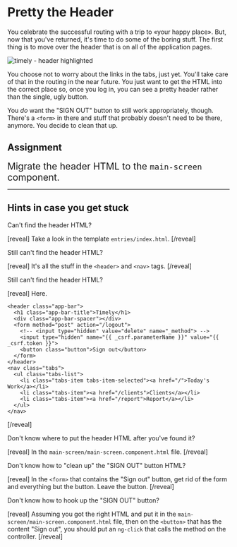 # Pretty the Header

You celebrate the successful routing with a trip to
«your happy place». But, now that you've returned,
it's time to do some of the boring stuff. The first
thing is to move over the header that is on all of the
application pages.

![timely - header
highlighted](https://tiy-corp-train.github.io/newline-media/learning-angularjs-with-timely/header-highlighted.png)

You choose not to worry about the links in the tabs,
just yet. You'll take care of that in the routing in
the near future. You just want to get the HTML into
the correct place so, once you log in, you can see a
pretty header rather than the single, ugly button.

You *do* want the "SIGN OUT" button to still work
appropriately, though. There's a `<form>` in there and
stuff that probably doesn't need to be there, anymore.
You decide to clean that up.

## Assignment

<div style="font-size: 1.5em">
  Migrate the header HTML to the
  <code>main-screen</code> component.
</div>

------------------------------------------------------

## Hints in case you get stuck

Can't find the header HTML?

[reveal]
Take a look in the template
<code>entries/index.html</code>.
[/reveal]

Still can't find the header HTML?

[reveal]
It's all the stuff in the <code>&lt;header&gt;</code>
and <code>&lt;nav&gt;</code> tags.
[/reveal]

Still can't find the header HTML?

[reveal]
Here.

<pre class="highlight html"><span class="highlight-copy-clipboard hint--left hint--rounded hint--no-animate" data-hint="Copy Code"></span><code><span class="nt">&lt;header</span> <span class="na">class=</span><span class="s">"app-bar"</span><span class="nt">&gt;</span>
  <span class="nt">&lt;h1</span> <span class="na">class=</span><span class="s">"app-bar-title"</span><span class="nt">&gt;</span>Timely<span class="nt">&lt;/h1&gt;</span>
  <span class="nt">&lt;div</span> <span class="na">class=</span><span class="s">"app-bar-spacer"</span><span class="nt">&gt;&lt;/div&gt;</span>
  <span class="nt">&lt;form</span> <span class="na">method=</span><span class="s">"post"</span> <span class="na">action=</span><span class="s">"/logout"</span><span class="nt">&gt;</span>
    <span class="c">&lt;!-- &lt;input type="hidden" value="delete" name="_method"&gt; --&gt;</span>
    <span class="nt">&lt;input</span> <span class="na">type=</span><span class="s">"hidden"</span> <span class="na">name=</span><span class="s">"{{ _csrf.parameterName }}"</span> <span class="na">value=</span><span class="s">"{{ _csrf.token }}"</span><span class="nt">&gt;</span>
    <span class="nt">&lt;button</span> <span class="na">class=</span><span class="s">"button"</span><span class="nt">&gt;</span>Sign out<span class="nt">&lt;/button&gt;</span>
  <span class="nt">&lt;/form&gt;</span>
<span class="nt">&lt;/header&gt;</span>
<span class="nt">&lt;nav</span> <span class="na">class=</span><span class="s">"tabs"</span><span class="nt">&gt;</span>
  <span class="nt">&lt;ul</span> <span class="na">class=</span><span class="s">"tabs-list"</span><span class="nt">&gt;</span>
    <span class="nt">&lt;li</span> <span class="na">class=</span><span class="s">"tabs-item tabs-item-selected"</span><span class="nt">&gt;&lt;a</span> <span class="na">href=</span><span class="s">"/"</span><span class="nt">&gt;</span>Today's Work<span class="nt">&lt;/a&gt;&lt;/li&gt;</span>
    <span class="nt">&lt;li</span> <span class="na">class=</span><span class="s">"tabs-item"</span><span class="nt">&gt;&lt;a</span> <span class="na">href=</span><span class="s">"/clients"</span><span class="nt">&gt;</span>Clients<span class="nt">&lt;/a&gt;&lt;/li&gt;</span>
    <span class="nt">&lt;li</span> <span class="na">class=</span><span class="s">"tabs-item"</span><span class="nt">&gt;&lt;a</span> <span class="na">href=</span><span class="s">"/report"</span><span class="nt">&gt;</span>Report<span class="nt">&lt;/a&gt;&lt;/li&gt;</span>
  <span class="nt">&lt;/ul&gt;</span>
<span class="nt">&lt;/nav&gt;</span>
</code></pre>
[/reveal]

Don't know where to put the header HTML after you've
found it?

[reveal]
In the
<code>main-screen/main-screen.component.html</code>
file.
[/reveal]

Don't know how to "clean up" the "SIGN OUT" button
HTML?

[reveal]
In the <code>&lt;form&gt;</code> that contains the
"Sign out" button, get rid of the form and everything
but the button. Leave the button.
[/reveal]

Don't know how to hook up the "SIGN OUT" button?

[reveal]
Assuming you got the right HTML and put it in the
<code>main-screen/main-screen.component.html</code>
file, then on the <code>&lt;button&gt;</code> that
has the content "Sign out", you should put an
<code>ng-click</code> that calls the method on the
controller.
[/reveal]

